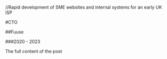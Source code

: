 ﻿//Rapid development of SME websites and internal systems for an early UK ISP

#CTO

##Fuuse

###2020 - 2023

The full content of the post